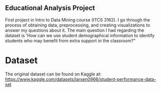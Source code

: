 ## Educational Analysis Project 
First project in Intro to Data Mining course (ITCS 3162). I go through the process of obtaining data, preprocessing, and creating visualizations to answer my questions about it. The main question I had regarding the dataset is 'How can we use student demographical information to identify students who may benefit from extra support in the classroom?"

# Dataset
The original dataset can be found on Kaggle at: https://www.kaggle.com/datasets/larsen0966/student-performance-data-set 